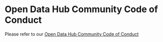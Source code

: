 # Open Data Hub Community Code of Conduct

Please refer to our [Open Data Hub Community Code of Conduct](https://github.com/opendatahub-io/opendatahub-community/CODE_OF_CONDUCT.md)